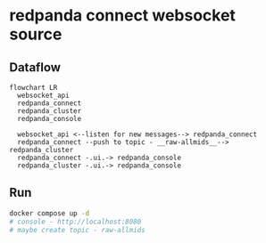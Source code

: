 # redpanda connect websocket source

## Dataflow
```mermaid
flowchart LR
  websocket_api
  redpanda_connect
  redpanda_cluster
  redpanda_console

  websocket_api <--listen for new messages--> redpanda_connect
  redpanda_connect --push to topic - __raw-allmids__--> redpanda_cluster
  redpanda_connect -.ui.-> redpanda_console
  redpanda_cluster -.ui.-> redpanda_console
```

## Run
```sh
docker compose up -d
# console - http://localhost:8080
# maybe create topic - raw-allmids
```

